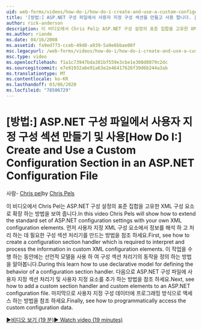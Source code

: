 ```yaml
---
uid: web-forms/videos/how-do-i/how-do-i-create-and-use-a-custom-configuration-section-in-an-aspnet-configuration-file
title: '[방법:] ASP.NET 구성 파일에서 사용자 지정 구성 섹션을 만들고 사용 합니다. | Microsoft Docs'
author: rick-anderson
description: 이 비디오에서 Chris Pel는 ASP.NET 구성 설정의 표준 집합을 고유한 XML 구성 요소로 확장 하는 방법을 보여 줍니다. 먼저, 다음을 참조 하세요.
ms.author: riande
ms.date: 04/16/2008
ms.assetid: fa9ed773-cceb-49d0-a939-5a9e6bbae00f
msc.legacyurl: /web-forms/videos/how-do-i/how-do-i-create-and-use-a-custom-configuration-section-in-an-aspnet-configuration-file
msc.type: video
ms.openlocfilehash: f1a1c73947bda381bf559e3cbe1e308d0079c2dc
ms.sourcegitcommit: e7e91932a6e91a63e2e46417626f39d6b244a3ab
ms.translationtype: MT
ms.contentlocale: ko-KR
ms.lasthandoff: 03/06/2020
ms.locfileid: "78506729"
---
```

# <a name="how-do-i-create-and-use-a-custom-configuration-section-in-an-aspnet-configuration-file"></a><span data-ttu-id="bb2a6-104">[방법:] ASP.NET 구성 파일에서 사용자 지정 구성 섹션 만들기 및 사용</span><span class="sxs-lookup"><span data-stu-id="bb2a6-104">[How Do I:] Create and Use a Custom Configuration Section in an ASP.NET Configuration File</span></span>

<span data-ttu-id="bb2a6-105">사람- [Chris pel](https://twitter.com/chrispels)</span><span class="sxs-lookup"><span data-stu-id="bb2a6-105">by [Chris Pels](https://twitter.com/chrispels)</span></span>

<span data-ttu-id="bb2a6-106">이 비디오에서 Chris Pel는 ASP.NET 구성 설정의 표준 집합을 고유한 XML 구성 요소로 확장 하는 방법을 보여 줍니다.</span><span class="sxs-lookup"><span data-stu-id="bb2a6-106">In this video Chris Pels will show how to extend the standard set of ASP.NET configuration settings with your own XML configuration elements.</span></span> <span data-ttu-id="bb2a6-107">먼저 사용자 지정 XML 구성 요소에서 정보를 해석 하 고 처리 하는 데 필요한 구성 섹션 처리기를 만드는 방법을 참조 하세요.</span><span class="sxs-lookup"><span data-stu-id="bb2a6-107">First, see how to create a configuration section handler which is required to interpret and process the information in custom XML configuration elements.</span></span> <span data-ttu-id="bb2a6-108">이 작업을 수행 하는 동안에는 선언적 모델을 사용 하 여 구성 섹션 처리기의 동작을 정의 하는 방법을 알아봅니다.</span><span class="sxs-lookup"><span data-stu-id="bb2a6-108">During this learn how to use declarative model for defining the behavior of a configuration section handler.</span></span> <span data-ttu-id="bb2a6-109">다음으로 ASP.NET 구성 파일에 사용자 지정 섹션 처리기 및 사용자 지정 요소를 추가 하는 방법을 참조 하세요.</span><span class="sxs-lookup"><span data-stu-id="bb2a6-109">Next, see how to add a custom section handler and custom elements to an ASP.NET configuration file.</span></span> <span data-ttu-id="bb2a6-110">마지막으로 사용자 지정 구성 데이터에 프로그래밍 방식으로 액세스 하는 방법을 참조 하세요.</span><span class="sxs-lookup"><span data-stu-id="bb2a6-110">Finally, see how to programmatically access the custom configuration data.</span></span>

[<span data-ttu-id="bb2a6-111">&#9654;비디오 보기 (19 분)</span><span class="sxs-lookup"><span data-stu-id="bb2a6-111">&#9654; Watch video (19 minutes)</span></span>](https://channel9.msdn.com/Blogs/ASP-NET-Site-Videos/how-do-i-create-and-use-a-custom-configuration-section-in-an-aspnet-configuration-file)
